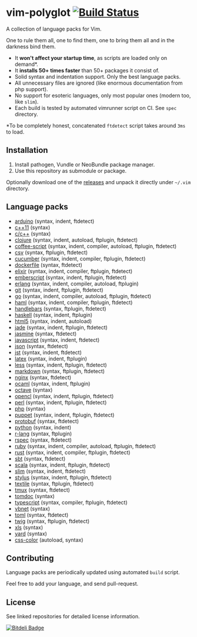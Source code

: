 # vim-polyglot [![Build Status][travis-img-url]][travis-url]

[travis-img-url]: https://travis-ci.org/sheerun/vim-polyglot.png
[travis-url]: https://travis-ci.org/sheerun/vim-polyglot

A collection of language packs for Vim.

One to rule them all, one to find them, one to bring them all and in the darkness bind them.

- It **won't affect your startup time**, as scripts are loaded only on demand\*. 
- It **installs 50+ times faster** than 50+ packages it consist of.
- Solid syntax and indentation support. Only the best language packs.
- All unnecessary files are ignored (like enormous documentation from php support).
- No support for esoteric languages, only most popular ones (modern too, like `slim`).
- Each build is tested by automated vimrunner script on CI. See `spec` directory.

\*To be completely honest, concatenated `ftdetect` script takes around `3ms` to load.

## Installation

1. Install pathogen, Vundle or NeoBundle package manager.
2. Use this repository as submodule or package.

Optionally download one of the [releases](https://github.com/sheerun/vim-polyglot/releases) and unpack it directly under `~/.vim` directory.

## Language packs

- [arduino](https://github.com/sudar/vim-arduino-syntax) (syntax, indent, ftdetect)
- [c++11](https://github.com/octol/vim-cpp-enhanced-highlight) (syntax)
- [c/c++](https://github.com/vim-jp/cpp-vim) (syntax)
- [clojure](https://github.com/guns/vim-clojure-static) (syntax, indent, autoload, ftplugin, ftdetect)
- [coffee-script](https://github.com/kchmck/vim-coffee-script) (syntax, indent, compiler, autoload, ftplugin, ftdetect)
- [csv](https://github.com/chrisbra/csv.vim) (syntax, ftplugin, ftdetect)
- [cucumber](https://github.com/tpope/vim-cucumber) (syntax, indent, compiler, ftplugin, ftdetect)
- [dockerfile](https://github.com/honza/dockerfile.vim) (syntax, ftdetect)
- [elixir](https://github.com/elixir-lang/vim-elixir) (syntax, indent, compiler, ftplugin, ftdetect)
- [emberscript](https://github.com/heartsentwined/vim-ember-script) (syntax, indent, ftplugin, ftdetect)
- [erlang](https://github.com/oscarh/vimerl) (syntax, indent, compiler, autoload, ftplugin)
- [git](https://github.com/tpope/vim-git) (syntax, indent, ftplugin, ftdetect)
- [go](https://github.com/jnwhiteh/vim-golang) (syntax, indent, compiler, autoload, ftplugin, ftdetect)
- [haml](https://github.com/tpope/vim-haml) (syntax, indent, compiler, ftplugin, ftdetect)
- [handlebars](https://github.com/mustache/vim-mustache-handlebars) (syntax, ftplugin, ftdetect)
- [haskell](https://github.com/travitch/hasksyn) (syntax, indent, ftplugin)
- [html5](https://github.com/othree/html5.vim) (syntax, indent, autoload)
- [jade](https://github.com/digitaltoad/vim-jade) (syntax, indent, ftplugin, ftdetect)
- [jasmine](https://github.com/glanotte/vim-jasmine) (syntax, ftdetect)
- [javascript](https://github.com/pangloss/vim-javascript) (syntax, indent, ftdetect)
- [json](https://github.com/leshill/vim-json) (syntax, ftdetect)
- [jst](https://github.com/briancollins/vim-jst) (syntax, indent, ftdetect)
- [latex](https://github.com/LaTeX-Box-Team/LaTeX-Box) (syntax, indent, ftplugin)
- [less](https://github.com/groenewege/vim-less) (syntax, indent, ftplugin, ftdetect)
- [markdown](https://github.com/tpope/vim-markdown) (syntax, ftplugin, ftdetect)
- [nginx](https://github.com/mutewinter/nginx.vim) (syntax, ftdetect)
- [ocaml](https://github.com/jrk/vim-ocaml) (syntax, indent, ftplugin)
- [octave](https://github.com/vim-scripts/octave.vim--) (syntax)
- [opencl](https://github.com/petRUShka/vim-opencl) (syntax, indent, ftplugin, ftdetect)
- [perl](https://github.com/vim-perl/vim-perl) (syntax, indent, ftplugin, ftdetect)
- [php](https://github.com/StanAngeloff/php.vim) (syntax)
- [puppet](https://github.com/rodjek/vim-puppet) (syntax, indent, ftplugin, ftdetect)
- [protobuf](https://github.com/uarun/vim-protobuf) (syntax, ftdetect)
- [python](https://github.com/mitsuhiko/vim-python-combined) (syntax, indent)
- [r-lang](https://github.com/vim-scripts/R.vim) (syntax, ftplugin)
- [rspec](https://github.com/sheerun/rspec.vim) (syntax, ftdetect)
- [ruby](https://github.com/vim-ruby/vim-ruby) (syntax, indent, compiler, autoload, ftplugin, ftdetect)
- [rust](https://github.com/wting/rust.vim) (syntax, indent, compiler, ftplugin, ftdetect)
- [sbt](https://github.com/derekwyatt/vim-sbt) (syntax, ftdetect)
- [scala](https://github.com/derekwyatt/vim-scala) (syntax, indent, ftplugin, ftdetect)
- [slim](https://github.com/slim-template/vim-slim) (syntax, indent, ftdetect)
- [stylus](https://github.com/wavded/vim-stylus) (syntax, indent, ftplugin, ftdetect)
- [textile](https://github.com/timcharper/textile.vim) (syntax, ftplugin, ftdetect)
- [tmux](https://github.com/acustodioo/vim-tmux) (syntax, ftdetect)
- [tomdoc](https://github.com/duwanis/tomdoc.vim) (syntax)
- [typescript](https://github.com/leafgarland/typescript-vim) (syntax, compiler, ftplugin, ftdetect)
- [vbnet](https://github.com/vim-scripts/vbnet.vim) (syntax)
- [toml](https://github.com/cespare/vim-toml) (syntax, ftdetect)
- [twig](https://github.com/beyondwords/vim-twig) (syntax, ftplugin, ftdetect)
- [xls](https://github.com/vim-scripts/XSLT-syntax) (syntax)
- [yard](https://github.com/sheerun/vim-yardoc) (syntax)
- [css-color](https://github.com/ap/vim-css-color) (autoload, syntax)

## Contributing

Language packs are periodically updated using automated `build` script.

Feel free to add your language, and send pull-request.

## License

See linked repositories for detailed license information.


[![Bitdeli Badge](https://d2weczhvl823v0.cloudfront.net/sheerun/vim-polyglot/trend.png)](https://bitdeli.com/free "Bitdeli Badge")

